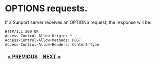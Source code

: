 # OPTIONS requests.

If a Sunport server receives an OPTIONS request, the response will be:

```http
HTTP/1.1 200 OK
Access-Control-Allow-Origin: *
Access-Control-Allow-Methods: POST
Access-Control-Allow-Headers: Content-Type
```

| [< PREVIOUS](chain_json.md) | [NEXT >](post_requests.md) |
|:---------------------------:|:--------------------------:|
